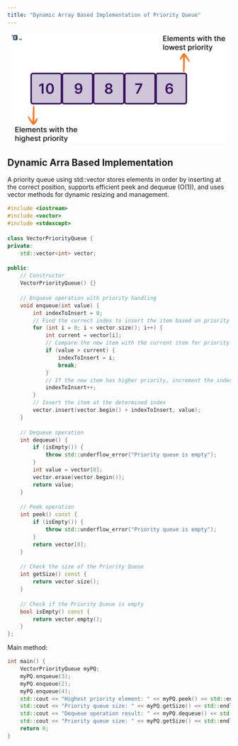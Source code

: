 ```yaml
---
title: "Dynamic Array Based Implementation of Priority Queue"
---
```


<div style="text-align: center;">
  <img src="/images/cpp/03-Linear-Data-Structures-and-Trees/Priority-Queue-LL.png" alt="CLL" height="250">
</div>

## Dynamic Arra Based Implementation

A priority queue using std::vector stores elements in order by inserting at the correct position, supports efficient peek and dequeue (O(1)), and uses vector methods for dynamic resizing and management.

```cpp
#include <iostream>
#include <vector>
#include <stdexcept>

class VectorPriorityQueue {
private:
    std::vector<int> vector;

public:
    // Constructor
    VectorPriorityQueue() {}

    // Enqueue operation with priority handling
    void enqueue(int value) {
        int indexToInsert = 0;
        // Find the correct index to insert the item based on priority
        for (int i = 0; i < vector.size(); i++) {
            int current = vector[i];
            // Compare the new item with the current item for priority
            if (value > current) {
                indexToInsert = i;
                break;
            }
            // If the new item has higher priority, increment the index
            indexToInsert++;
        }
        // Insert the item at the determined index
        vector.insert(vector.begin() + indexToInsert, value);
    }

    // Dequeue operation
    int dequeue() {
        if (isEmpty()) {
            throw std::underflow_error("Priority queue is empty");
        }
        int value = vector[0];
        vector.erase(vector.begin());
        return value;
    }
    
    // Peek operation
    int peek() const {
        if (isEmpty()) {
            throw std::underflow_error("Priority queue is empty");
        }
        return vector[0];
    }
    
    // Check the size of the Priority Queue
    int getSize() const {
        return vector.size();
    }
    
    // Check if the Priority Queue is empty
    bool isEmpty() const {
        return vector.empty();
    }
};
```

Main method:

```cpp
int main() {
    VectorPriorityQueue myPQ;
    myPQ.enqueue(3);
    myPQ.enqueue(2);
    myPQ.enqueue(4);
    std::cout << "Highest priority element: " << myPQ.peek() << std::endl;
    std::cout << "Priority queue size: " << myPQ.getSize() << std::endl;
    std::cout << "Dequeue operation result: " << myPQ.dequeue() << std::endl;
    std::cout << "Priority queue size: " << myPQ.getSize() << std::endl;
    return 0;
}
```
